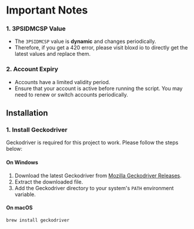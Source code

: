 # Important Notes  

### 1. 3PSIDMCSP Value  
- The `3PSIDMCSP` value is **dynamic** and changes periodically.
- Therefore, if you get a 420 error, please visit bloxd io to directly get the latest values ​​and replace them.

### 2. Account Expiry  
- Accounts have a limited validity period.  
- Ensure that your account is active before running the script. You may need to renew or switch accounts periodically.  

## Installation  

### 1. Install Geckodriver  
Geckodriver is required for this project to work. Please follow the steps below:  

#### On Windows  
1. Download the latest Geckodriver from [Mozilla Geckodriver Releases](https://github.com/mozilla/geckodriver/releases).  
2. Extract the downloaded file.  
3. Add the Geckodriver directory to your system's `PATH` environment variable.  

#### On macOS  
```bash
brew install geckodriver

